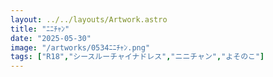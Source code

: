```yaml
---
layout: ../../layouts/Artwork.astro
title: "ﾆﾆﾁｬﾝ"
date: "2025-05-30"
image: "/artworks/0534ﾆﾆﾁｬﾝ.png"
tags: ["R18","シースルーチャイナドレス","ニニチャン","よそのこ"]
---
```


